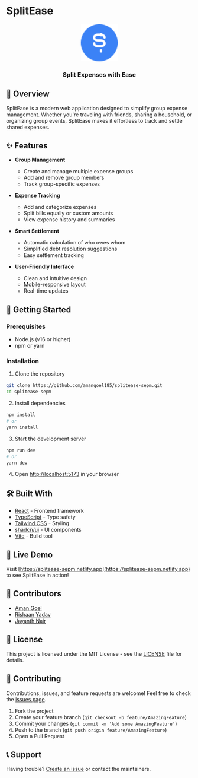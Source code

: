 # SplitEase

<div align="center">
  <img src="public/favicon.svg" alt="SplitEase Logo" width="100" height="100">
  <h3>Split Expenses with Ease</h3>
</div>

## 🌟 Overview

SplitEase is a modern web application designed to simplify group expense management. Whether you're traveling with friends, sharing a household, or organizing group events, SplitEase makes it effortless to track and settle shared expenses.

## ✨ Features

- **Group Management**
  - Create and manage multiple expense groups
  - Add and remove group members
  - Track group-specific expenses

- **Expense Tracking**
  - Add and categorize expenses
  - Split bills equally or custom amounts
  - View expense history and summaries

- **Smart Settlement**
  - Automatic calculation of who owes whom
  - Simplified debt resolution suggestions
  - Easy settlement tracking

- **User-Friendly Interface**
  - Clean and intuitive design
  - Mobile-responsive layout
  - Real-time updates

## 🚀 Getting Started

### Prerequisites

- Node.js (v16 or higher)
- npm or yarn

### Installation

1. Clone the repository
```bash
git clone https://github.com/amangoel185/splitease-sepm.git
cd splitease-sepm
```

2. Install dependencies
```bash
npm install
# or
yarn install
```

3. Start the development server
```bash
npm run dev
# or
yarn dev
```

4. Open [http://localhost:5173](http://localhost:5173) in your browser

## 🛠️ Built With

- [React](https://reactjs.org/) - Frontend framework
- [TypeScript](https://www.typescriptlang.org/) - Type safety
- [Tailwind CSS](https://tailwindcss.com/) - Styling
- [shadcn/ui](https://ui.shadcn.com/) - UI components
- [Vite](https://vitejs.dev/) - Build tool

## 📱 Live Demo

Visit [https://splitease-sepm.netlify.app](https://splitease-sepm.netlify.app) to see SplitEase in action!

## 👥 Contributors

- [Aman Goel](https://github.com/amangoel185)
- [Rishaan Yadav](https://github.com/rishaanyadav)
- [Jayanth Nair](https://github.com/jayanthnair)

## 📄 License

This project is licensed under the MIT License - see the [LICENSE](LICENSE) file for details.

## 🤝 Contributing

Contributions, issues, and feature requests are welcome! Feel free to check the [issues page](https://github.com/amangoel185/splitease-sepm/issues).

1. Fork the project
2. Create your feature branch (`git checkout -b feature/AmazingFeature`)
3. Commit your changes (`git commit -m 'Add some AmazingFeature'`)
4. Push to the branch (`git push origin feature/AmazingFeature`)
5. Open a Pull Request

## 📞 Support

Having trouble? [Create an issue](https://github.com/amangoel185/splitease-sepm/issues/new) or contact the maintainers.
